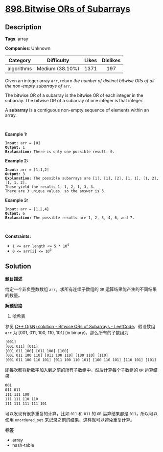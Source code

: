 # [898.Bitwise ORs of Subarrays](https://leetcode.com/problems/bitwise-ors-of-subarrays/description/)

## Description

**Tags**: array

**Companies**: Unknown

|  Category  |   Difficulty    | Likes | Dislikes |
| :--------: | :-------------: | :---: | :------: |
| algorithms | Medium (38.10%) | 1371  |   197    |

<p>Given an integer array <code>arr</code>, return <em>the number of distinct bitwise ORs of all the non-empty subarrays of</em> <code>arr</code>.</p>
<p>The bitwise OR of a subarray is the bitwise OR of each integer in the subarray. The bitwise OR of a subarray of one integer is that integer.</p>
<p>A <strong>subarray</strong> is a contiguous non-empty sequence of elements within an array.</p>
<p>&nbsp;</p>
<p><strong class="example">Example 1:</strong></p>
<pre><code><strong>Input:</strong> arr = [0]
<strong>Output:</strong> 1
<strong>Explanation:</strong> There is only one possible result: 0.</code></pre>
<p><strong class="example">Example 2:</strong></p>
<pre><code><strong>Input:</strong> arr = [1,1,2]
<strong>Output:</strong> 3
<strong>Explanation:</strong> The possible subarrays are [1], [1], [2], [1, 1], [1, 2], [1, 1, 2].
These yield the results 1, 1, 2, 1, 3, 3.
There are 3 unique values, so the answer is 3.</code></pre>
<p><strong class="example">Example 3:</strong></p>
<pre><code><strong>Input:</strong> arr = [1,2,4]
<strong>Output:</strong> 6
<strong>Explanation:</strong> The possible results are 1, 2, 3, 4, 6, and 7.</code></pre>
<p>&nbsp;</p>
<p><strong>Constraints:</strong></p>
<ul>
  <li><code>1 &lt;= arr.length &lt;= 5 * 10<sup>4</sup></code></li>
  <li><code>0 &lt;= arr[i] &lt;= 10<sup>9</sup></code></li>
</ul>

## Solution

**题目描述**

给定一个非负整数数组 `arr`，求所有连续子数组的 `OR` 运算结果能产生的不同结果的数量。

**解题思路**

1. 哈希表

参见 [C++ O(kN) solution - Bitwise ORs of Subarrays - LeetCode](https://leetcode.com/problems/bitwise-ors-of-subarrays/solutions/165859/C++-O(kN)-solution/)，假设数组 `arr` 为 [001, 011, 100, 110, 101] (in binary)，那么所有的子数组为

```txt
[001]
[001 011] [011]
[001 011 100] [011 100] [100]
[001 011 100 110] [011 100 110] [100 110] [110]
[001 011 100 110 101] [011 100 110 101] [100 110 101] [110 101] [101]
```

即每次都将新数字加入到之前的所有子数组中，然后计算每个子数组的 `OR` 运算结果

```txt
001
011 011
111 111 100
111 111 110 110
111 111 111 111 101
```

可以发现有很多重复的计算，比如 `011` 和 `011` 的 `OR` 运算结果都是 `011`，所以可以使用 `unordered_set` 来记录之前的结果，这样就可以避免重复计算。

**标签**

- array
- hash-table
